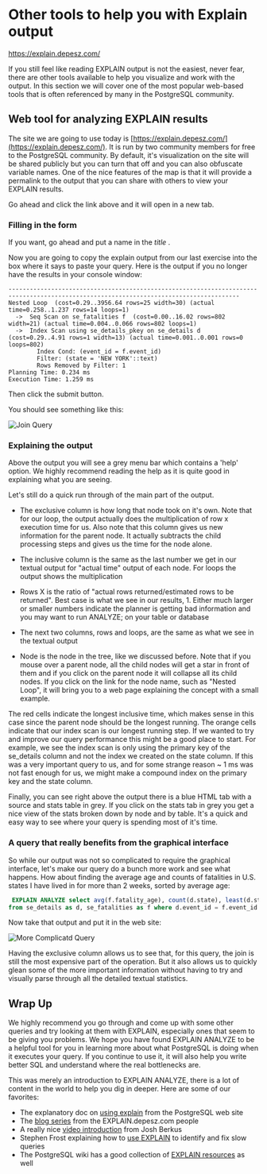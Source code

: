 # Other tools to help you with Explain output
https://explain.depesz.com/

If you still feel like reading EXPLAIN output is not the easiest, never fear, there are other tools available to help you visualize and work with the output. In this section we will cover one of the most popular web-based tools that is often referenced by many in the PostgreSQL community. 

## Web tool for analyzing EXPLAIN results

The site we are going to use today is [https://explain.depesz.com/](https://explain.depesz.com/). It is run by two community members for free to the PostgreSQL community. By default, it's visualization on the site will be shared publicly but you can turn that off and you can also obfuscate variable names. One of the nice features of the map is that it will provide a permalink to the output that you can share with others to view your EXPLAIN results.
 
 Go ahead and click the link above and it will open in a new tab.

### Filling in the form
 
 If you want, go ahead and put a name in the *title* . 
  
 Now you are going to copy the explain output from our last exercise into the box where it says to paste your query. Here is the output if you no longer have the results in your console window:
 
 ```                                                              QUERY PLAN
---------------------------------------------------------------------------------------------------------------------------------------
 Nested Loop  (cost=0.29..3956.64 rows=25 width=30) (actual time=0.258..1.237 rows=14 loops=1)
   ->  Seq Scan on se_fatalities f  (cost=0.00..16.02 rows=802 width=21) (actual time=0.004..0.066 rows=802 loops=1)
   ->  Index Scan using se_details_pkey on se_details d  (cost=0.29..4.91 rows=1 width=13) (actual time=0.001..0.001 rows=0 loops=802)
         Index Cond: (event_id = f.event_id)
         Filter: (state = 'NEW YORK'::text)
         Rows Removed by Filter: 1
 Planning Time: 0.234 ms
 Execution Time: 1.259 ms
```

Then click the submit button.

You should see something like this:

![Join Query](basics/explain/assets/04-web-output.png)


### Explaining the output

Above the output you will see a grey menu bar which contains a 'help' option. We highly recommend reading the help as it is quite good in explaining what you are seeing.

Let's still do a quick run through of the main part of the output.

* The exclusive column is how long that node took on it's own. Note that for our loop, the output actually does the multiplication of row x execution time for us. Also note that this column gives us new information for the parent node. It actually subtracts the child processing steps and gives us the time for the node alone.

* The inclusive column is the same as the last number we get in our textual output for "actual time" output of each node. For loops the output shows the multiplication

* Rows X is the ratio of "actual rows returned/estimated rows to be returned". Best case is what we see in our results, 1. Either much larger or smaller numbers indicate the planner is getting bad information and you may want to run ANALYZE; on your table or database

* The next two columns, rows and loops, are the same as what we see in the textual output

* Node is the node in the tree, like we discussed before. Note that if you mouse over a parent node, all the child nodes will get a star in front of them and if you click on the parent node it will collapse all its child nodes. If you click on the link for the node name, such as "Nested Loop", it will bring you to a web page explaining the concept with a small example.

The red cells indicate the longest inclusive time, which makes sense in this case since the parent node should be the longest running. The orange cells indicate that our index scan is our longest running step. If we wanted to try and improve our query performance this might be a good place to start. For example, we see the index scan is only using the primary key of the se_details column and not the index we created on the state column. If this was a very important query to us, and for some strange reason ~ 1 ms was not fast enough for us, we might make a compound index on the primary key and the state column.

Finally, you can see right above the output there is a blue HTML tab with a source and stats table in grey. If you click on the stats tab in grey you get a nice view of the stats broken down by node and by table. It's a quick and easy way to see where your query is spending most of it's time.

### A query that really benefits from the graphical interface

So while our output was not so complicated to require the graphical interface, let's make our query do a bunch more work and see what happens. How about finding the average age and counts of fatalities in U.S. states I have lived in for more than 2 weeks, sorted by average age:

```sql
 EXPLAIN ANALYZE select avg(f.fatality_age), count(d.state), least(d.state) as state
from se_details as d, se_fatalities as f where d.event_id = f.event_id AND d.state in ('NEW YORK', 'CONNECTICUT', 'GEORGIA', 'CALIFORNIA', 'OREGON') group by d.state ORDER by avg;
```

Now take that output and put it in the web site:

![More Complicatd Query](basics/explain/assets/04-web-output-more.png)

Having the exclusive column allows us to see that, for this query, the join is still the most expensive part of the operation. But it also allows us to quickly glean some of the more important information without having to try and visually parse through all the detailed textual statistics.

## Wrap Up

We highly recommend you go through and come up with some other queries and try looking at them with EXPLAIN, especially ones that seem to be giving you problems.  We hope you have found EXPLAIN ANALYZE to be a helpful tool for you in learning more about what PostgreSQL is doing when it executes your query. If you continue to use it, it will also help you write better SQL and understand where the real bottlenecks are. 

This was merely an introduction to EXPLAIN ANALYZE, there is a lot of content in the world to help you dig in deeper. Here are some of our favorites:

* The explanatory doc on [using explain](https://www.postgresql.org/docs/current/using-explain.html) from the PostgreSQL web site
* The [blog series](https://www.depesz.com/tag/unexplainable/) from the EXPLAIN.depesz.com people
* A really nice [video introduction](https://www.youtube.com/watch?v=mCwwFAl1pBU) from Josh Berkus
* Stephen Frost explaining how to [use EXPLAIN](https://www.youtube.com/watch?v=yhOkob2PQFQ) to identify and fix slow queries
* The PostgreSQL wiki has a good collection of [EXPLAIN resources](https://wiki.postgresql.org/wiki/Using_EXPLAIN) as well

